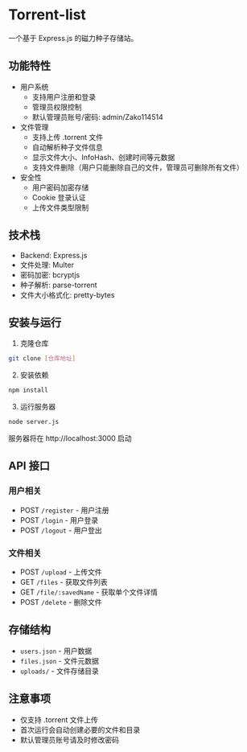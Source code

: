 # Torrent-list

一个基于 Express.js 的磁力种子存储站。

## 功能特性

- 用户系统
  - 支持用户注册和登录
  - 管理员权限控制
  - 默认管理员账号/密码: admin/Zako114514
- 文件管理
  - 支持上传 .torrent 文件
  - 自动解析种子文件信息
  - 显示文件大小、InfoHash、创建时间等元数据
  - 支持文件删除（用户只能删除自己的文件，管理员可删除所有文件）
- 安全性
  - 用户密码加密存储
  - Cookie 登录认证
  - 上传文件类型限制

## 技术栈

- Backend: Express.js
- 文件处理: Multer
- 密码加密: bcryptjs
- 种子解析: parse-torrent
- 文件大小格式化: pretty-bytes

## 安装与运行

1. 克隆仓库
```bash
git clone [仓库地址]
```

2. 安装依赖
```bash
npm install
```

3. 运行服务器
```bash
node server.js
```

服务器将在 http://localhost:3000 启动

## API 接口

### 用户相关
- POST `/register` - 用户注册
- POST `/login` - 用户登录
- POST `/logout` - 用户登出

### 文件相关
- POST `/upload` - 上传文件
- GET `/files` - 获取文件列表
- GET `/file/:savedName` - 获取单个文件详情
- POST `/delete` - 删除文件

## 存储结构

- `users.json` - 用户数据
- `files.json` - 文件元数据
- `uploads/` - 文件存储目录

## 注意事项

- 仅支持 .torrent 文件上传
- 首次运行会自动创建必要的文件和目录
- 默认管理员账号请及时修改密码
